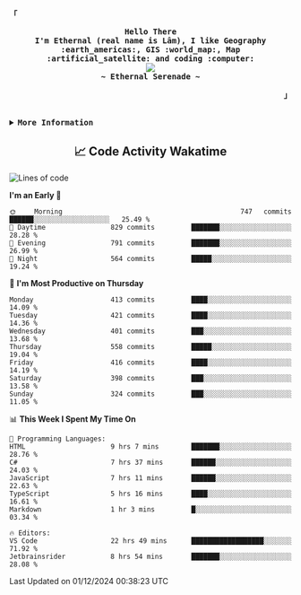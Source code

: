 <!-- Ethernal GitHub Profile -->
<div align="justify">

<!-- Profile -->
<p align="left"><strong><samp>「</samp></strong></p>
  <p align="center">
    <samp>
      <b>
        Hello There
      <br>
        I'm Ethernal (real name is Lâm), I like Geography :earth_americas:, GIS :world_map:, Map :artificial_satellite: and coding :computer:
      </b>
      <br>
        <image src="https://readme-typing-svg.herokuapp.com?font=Iosevka&size=16&color=6791c9&center=true&width=410&height=45&lines=Making%20world%20better%20by%20coding.">
      <br>
      <b>
        ~ Ethernal Serenade ~
      </b>
    </samp>
  </p>
<p align="right"><strong><samp>」</samp></strong></p>

<br>

<details>
<summary><samp><b>More Information</b></samp></summary>

<h2></h2><br>

<!-- Contact Me -->
<p align="center">
  <samp>
    [<a href="https://www.facebook.com/bavuongdaradi.3990">facebook</a>]
    [<a href="mailto:nguyenduclam0605@gmail.com">gmail</a>]
  </samp>
</p>

<h2></h2><br>

<!-- Profile Views Badge -->
<p align="center">
  <samp>
  <a href="#--------">
    <img src="https://komarev.com/ghpvc/?username=ethernal-serenade&label=Profile+Views&color=grey" alt="profile views" /> 
  </a>
  </samp>
</p>

<!-- Github Trophy -->
<div align="center">
  <table>
    <tr>
      <td><a href="#--------"><img align="center" alt="GitHub Trophy" src="https://github-trophies.vercel.app/?username=ethernal-serenade&rank=SECRET,SSS,SS,S,AAA,AA,A&row=2&column=3&margin-w=15&margin-h=15&no-frame=true&theme=nord"></a></td>
    </tr>
  </table>
</div>

<!-- Github Stats -->
<div align="center">
  <table>
    <tr>
      <td><a href="#--------"><img height="137px" align="center" alt="GitHub Stats" src="https://github-readme-stats.vercel.app/api?username=ethernal-serenade&count_private=true&show_icons=true&include_all_commits=true&line_height=21&hide_border=true&theme=nord"/></a></td>
      <td><a href="#--------"><img height="137px" align="center" alt="Top Language" src="https://github-readme-stats.vercel.app/api/top-langs/?username=ethernal-serenade&layout=compact&line_height=21&hide_border=true&theme=nord"/></a></td>
    </tr>
	<tr>
	  <td colspan="2" align="center"><a href="#--------"><img alt="GitHub Streak" src="https://github-readme-streak-stats.herokuapp.com/?user=Ethernal-Serenade&theme=algolia"></a></td>
	</tr>
  </table>
</div>
</details>

<h2 align='center'> 📈 Code Activity Wakatime </h2>

<!--START_SECTION:waka-->
![Lines of code](https://img.shields.io/badge/From%20Hello%20World%20I%27ve%20Written-14.0%20million%20lines%20of%20code-blue)

**I'm an Early 🐤** 

```text
🌞 Morning                747 commits         ██████░░░░░░░░░░░░░░░░░░░   25.49 % 
🌆 Daytime                829 commits         ███████░░░░░░░░░░░░░░░░░░   28.28 % 
🌃 Evening                791 commits         ███████░░░░░░░░░░░░░░░░░░   26.99 % 
🌙 Night                  564 commits         █████░░░░░░░░░░░░░░░░░░░░   19.24 % 
```
📅 **I'm Most Productive on Thursday** 

```text
Monday                   413 commits         ████░░░░░░░░░░░░░░░░░░░░░   14.09 % 
Tuesday                  421 commits         ████░░░░░░░░░░░░░░░░░░░░░   14.36 % 
Wednesday                401 commits         ███░░░░░░░░░░░░░░░░░░░░░░   13.68 % 
Thursday                 558 commits         █████░░░░░░░░░░░░░░░░░░░░   19.04 % 
Friday                   416 commits         ████░░░░░░░░░░░░░░░░░░░░░   14.19 % 
Saturday                 398 commits         ███░░░░░░░░░░░░░░░░░░░░░░   13.58 % 
Sunday                   324 commits         ███░░░░░░░░░░░░░░░░░░░░░░   11.05 % 
```


📊 **This Week I Spent My Time On** 

```text
💬 Programming Languages: 
HTML                     9 hrs 7 mins        ███████░░░░░░░░░░░░░░░░░░   28.76 % 
C#                       7 hrs 37 mins       ██████░░░░░░░░░░░░░░░░░░░   24.03 % 
JavaScript               7 hrs 11 mins       ██████░░░░░░░░░░░░░░░░░░░   22.63 % 
TypeScript               5 hrs 16 mins       ████░░░░░░░░░░░░░░░░░░░░░   16.61 % 
Markdown                 1 hr 3 mins         █░░░░░░░░░░░░░░░░░░░░░░░░   03.34 % 

🔥 Editors: 
VS Code                  22 hrs 49 mins      ██████████████████░░░░░░░   71.92 % 
Jetbrainsrider           8 hrs 54 mins       ███████░░░░░░░░░░░░░░░░░░   28.08 % 
```


 Last Updated on 01/12/2024 00:38:23 UTC
<!--END_SECTION:waka-->
